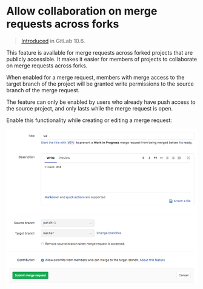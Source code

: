 # Allow collaboration on merge requests across forks

> [Introduced][ce-17395] in GitLab 10.6.

This feature is available for merge requests across forked projects that are
publicly accessible. It makes it easier for members of projects to
collaborate on merge requests across forks.

When enabled for a merge request, members with merge access to the target
branch of the project will be granted write permissions to the source branch
of the merge request.

The feature can only be enabled by users who already have push access to the
source project, and only lasts while the merge request is open.

Enable this functionality while creating or editing a merge request:

![Enable collaboration](./img/allow_collaboration.png)

[ce-17395]: https://gitlab.com/gitlab-org/gitlab-ce/merge_requests/17395
